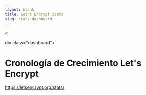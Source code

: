 ```yaml
---
layout: blank
title: Let's Encrypt Stats
slug: stats-dashboard
---
```


<!-- This is used as a full-screen display by various parties, including
     (minimally) Mozilla. Please check with the committers before removing. -->

<

div class="dashboard">

<div class="figure">
  <h1>
    Cronolog&iacute;a de Crecimiento Let's Encrypt
  </h1>
  
  <div id="combinedTimeline" title="Cronolog&iacute;a de Emici&oacute;n" class="statsgraph">
  </div>
  
  <p>
    <a href="/stats/">https://letsencrypt.org/stats/</a>
  </p>
</div>

<script src="/js/stats.js"></script>
<script src="/js/plotly-min.js"></script>
